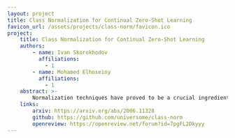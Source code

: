 ```yaml
---
layout: project
title: Class Normalization for Continual Zero-Shot Learning
favicon_url: /assets/projects/class-norm/favicon.ico
project:
    title: Class Normalization for Continual Zero-Shot Learning
    authors:
        - name: Ivan Skorokhodov
          affiliations:
            - 1
        - name: Mohamed Elhoseiny
          affiliations:
            - 1
    abstract: >-
        Normalization techniques have proved to be a crucial ingredient of successful training in a traditional supervised learning regime. However, in zero-shot learning (ZSL) world, these ideas have recieved only marginal attention. In this work, we study normalization in ZSL scenario from both theoretical and practical perspectives. First, we give a theoretical explanation to two popular tricks used in zero-shot learning: normalize+scale and attributes normalization and show that they help training by preserving variance during a forward pass. Next, we demonstrate that they are insufficient to normalize a deep ZSL model and propose class normalization: a normalization scheme, which alleviates this issue both provably and in practice. Third, we show that ZSL models typically have more irregular loss surface compared to traditional classifiers and that the proposed method partially remedies this problem. Then, we test our approach on 4 standard ZSL datasets and outperform sophisticated modern SotA with a simple MLP optimized without any bells and whistles and having ~50 times faster training speed. Finally, we generalize ZSL to a broader problem — continual ZSL, and introduce some principled metrics and rigorous baselines for this new setup. The code will be made available.
    links:
        arxiv: https://arxiv.org/abs/2006.11328
        github: https://github.com/universome/class-norm
        openreview: https://openreview.net/forum?id=7pgFL2Dkyyy
---
```

